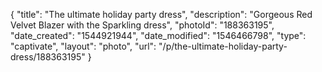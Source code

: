 {
    "title": "The ultimate holiday party dress",
    "description": "Gorgeous Red Velvet Blazer with the Sparkling dress",
    "photoId": "188363195",
    "date_created": "1544921944",
    "date_modified": "1546466798",
    "type": "captivate",
    "layout": "photo",
    "url": "\/p\/the-ultimate-holiday-party-dress\/188363195"
}